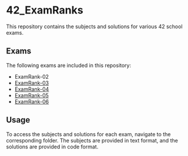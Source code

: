 # 42_ExamRanks

This repository contains the subjects and solutions for various 42 school exams.

## Exams

The following exams are included in this repository:

  - ExamRank-02
  - [ExamRank-03](./ExamRank-03/)
  - [ExamRank-04](./ExamRank-04/)
  - [ExamRank-05](./ExamRank-05/)
  - [ExamRank-06](./ExamRank-06/)
  
## Usage

To access the subjects and solutions for each exam, navigate to the corresponding folder. The subjects are provided in text format, and the solutions are provided in code format.
